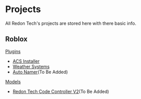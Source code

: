 # Projects
All Redon Tech's projects are stored here with there basic info.

## Roblox

[Plugins](/plugins)
* [ACS Installer](/plugins/ACS%20Installer)
* [Weather Systems](/plugins/Weather%20Systems)
* [Auto Namer](/plugins/autonamer)(To Be Added)

[Models](/models)
* [Redon Tech Code Controller V2](/models/codecontroller)(To Be Added)